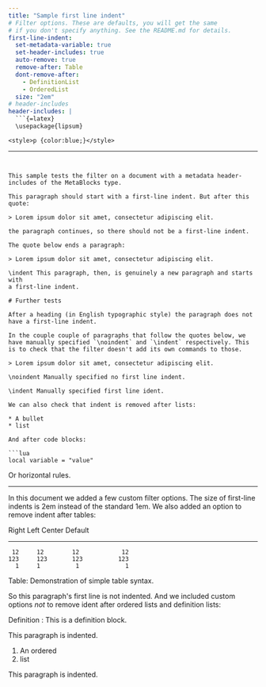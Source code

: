 ```yaml
---
title: "Sample first line indent"
# Filter options. These are defaults, you will get the same
# if you don't specify anything. See the README.md for details.
first-line-indent:
  set-metadata-variable: true
  set-header-includes: true
  auto-remove: true
  remove-after: Table
  dont-remove-after:
    - DefinitionList
    - OrderedList
  size: "2em"
# header-includes
header-includes: |
  ```{=latex}
  \usepackage{lipsum}
  ```
  ```{=html}
  <style>p {color:blue;}</style>
  ```
---
```


This sample tests the filter on a document with a metadata header-includes of the MetaBlocks type.

This paragraph should start with a first-line indent. But after this quote:

> Lorem ipsum dolor sit amet, consectetur adipiscing elit.

the paragraph continues, so there should not be a first-line indent.

The quote below ends a paragraph:

> Lorem ipsum dolor sit amet, consectetur adipiscing elit.

\indent This paragraph, then, is genuinely a new paragraph and starts with
a first-line indent.

# Further tests

After a heading (in English typographic style) the paragraph does not have a first-line indent.

In the couple couple of paragraphs that follow the quotes below, we have manually specified `\noindent` and `\indent` respectively. This is to check that the filter doesn't add its own commands to those.

> Lorem ipsum dolor sit amet, consectetur adipiscing elit.

\noindent Manually specified no first line indent.

\indent Manually specified first line ident.

We can also check that indent is removed after lists:

* A bullet
* list

And after code blocks:

```lua
local variable = "value"
```

Or horizontal rules.

---

In this document we added a few custom filter options. The size of first-line
indents is 2em instead of the standard 1em. We also added an option to remove indent after tables:

  Right     Left     Center     Default
-------     ------ ----------   -------
     12     12        12            12
    123     123       123          123
      1     1          1             1

Table:  Demonstration of simple table syntax.

So this paragraph's first line is not indented. And we included custom options
*not* to remove ident after ordered lists and definition lists:

Definition
: This is a definition block.

This paragraph is indented.

1. An ordered
2. list

This paragraph is indented.
